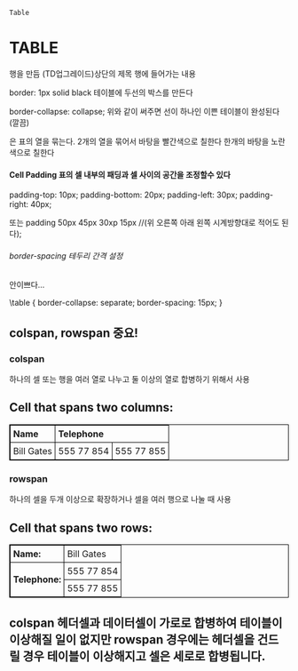 ```
Table
```

#  TABLE

<TR> 행을 만듬</TR>

<TH> (TD업그레이드)상단의 제목</TH>

<TD>행에 들어가는 내용</TD>

  border: 1px solid black  테이블에 두선의 박스를 만든다

 border-collapse: collapse; 위와 같이 써주면 선이 하나인 이쁜 테이블이 완성된다 (깔끔)

<colgroup>은 표의 열을 묶는다.

 <colgroup>

  <col span="2" style="background-color:red"> 2개의 열을 묶어서 바탕을 빨간색으로 칠한다

  <col style="background-color:yellow">한개의 바탕을 노란색으로 칠한다

 </colgroup>



####  Cell Padding  표의 셀 내부의 패딩과 셀 사이의 공간을 조정할수 있다

 padding-top: 10px;
 padding-bottom: 20px;
 padding-left: 30px;
 padding-right: 40px;

또는 padding 50px 45px 30xp 15px  //(위 오른쪽 아래 왼쪽 시계방향대로 적어도 된다);



######  border-spacing 테두리 간격 설정

안이쁘다...

\table {
 border-collapse: separate;
 border-spacing: 15px;
}

##   **colspan,** **rowspan**  중요!



### **colspan**

하나의 셀 또는 행을 여러 열로 나누고 둘 이상의 열로 합병하기 위해서 사용

 <!DOCTYPE html>

<html>

 

<head>

<style>

table, th, td {

  border: 1px solid black;

  border-collapse: collapse;

}

th, td {

  padding: 5px;

  text-align: left;   

}

</style>

</head>

 

<body>

 

<h2>Cell that spans two columns:</h2>

<table style="width:100%">

 <tr>

  <th>Name</th>

  <th colspan="2">Telephone</th>

 </tr>

 <tr>

  <td>Bill Gates</td>

  <td>555 77 854</td>

  <td>555 77 855</td>

 </tr>

</table>

 

</body>

</html>

###  **rowspan** 

하나의 셀을 두개 이상으로 확장하거나 셀을 여러 행으로 나눌 때 사용

<!DOCTYPE html>

<html>

 

<head>

<style>

table, th, td {

  border: 1px solid black;

  border-collapse: collapse;

}

th, td {

  padding: 5px;

  text-align: left;   

}

</style>

</head>

 

<body>

 

<h2>Cell that spans two rows:</h2>

<table style="width:100%">

 <tr>

  <th>Name:</th>

  <td>Bill Gates</td>

 </tr>

 <tr>

  <th rowspan="2">Telephone:</th>

  <td>555 77 854</td>

 </tr>

 <tr>

  <td>555 77 855</td>

 </tr>

</table>

 

</body>

</html>

##  colspan 헤더셀과 데이터셀이 가로로 합병하여 테이블이 이상해질 일이 없지만 rowspan 경우에는 헤더셀을 건드릴 경우 테이블이 이상해지고 셀은 세로로 합병됩니다.

